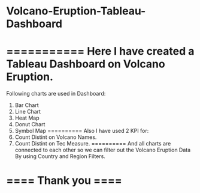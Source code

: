 # Volcano-Eruption-Tableau-Dashboard
===========
Here I have created a Tableau Dashboard on Volcano Eruption.
===========
Following charts are used in Dashboard:
1) Bar Chart
2) Line Chart
3) Heat Map
4) Donut Chart
5) Symbol Map
==========
Also I have used 2 KPI for:
1) Count Distint on Volcano Names.
2) Count Distint on Tec Measure.
==========
And all charts are connected to each other so we can filter out the Volcano Eruption Data By using Country and Region Filters.

====
Thank you  ====
====
